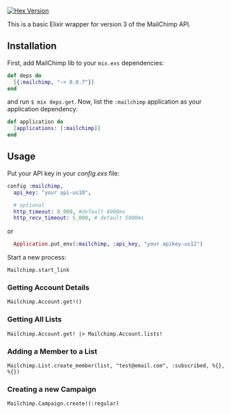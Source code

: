 [![Hex Version](http://img.shields.io/hexpm/v/mailchimp.svg)](https://hex.pm/packages/mailchimp)

This is a basic Elixir wrapper for version 3 of the MailChimp API.

## Installation

First, add MailChimp lib to your `mix.exs` dependencies:

```elixir
def deps do
  [{:mailchimp, "~> 0.0.7"}]
end
```

and run `$ mix deps.get`. Now, list the `:mailchimp` application as your
application dependency:

```elixir
def application do
  [applications: [:mailchimp]]
end
```

## Usage

Put your API key in your *config.exs* file:

```elixir
config :mailchimp,
  api_key: "your api-us10",

  # optional
  http_timeout: 8_000, #default 8000ms
  http_recv_timeout: 5_000, # default 5000ms
```

or

```elixir
  Application.put_env(:mailchimp, :api_key, "your apikey-us12")
```


Start a new process:  

    Mailchimp.start_link

### Getting Account Details

    Mailchimp.Account.get!()

### Getting All Lists

    Mailchimp.Account.get! |> Mailchimp.Account.lists!

### Adding a Member to a List

    Mailchimp.List.create_member(list, "test@email.com", :subscribed, %{}, %{})

### Creating a new Campaign

    Mailchimp.Campaign.create!(:regular)     
